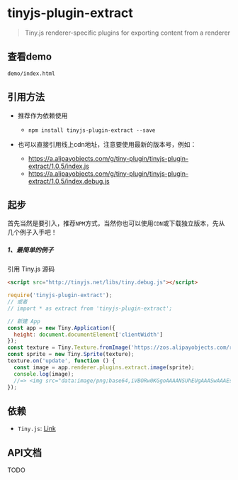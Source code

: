 # tinyjs-plugin-extract

> Tiny.js renderer-specific plugins for exporting content from a renderer

## 查看demo

`demo/index.html`

## 引用方法

- 推荐作为依赖使用

  - `npm install tinyjs-plugin-extract --save`

- 也可以直接引用线上cdn地址，注意要使用最新的版本号，例如：

  - https://a.alipayobjects.com/g/tiny-plugin/tinyjs-plugin-extract/1.0.5/index.js
  - https://a.alipayobjects.com/g/tiny-plugin/tinyjs-plugin-extract/1.0.5/index.debug.js

## 起步
首先当然是要引入，推荐`NPM`方式，当然你也可以使用`CDN`或下载独立版本，先从几个例子入手吧！

##### 1、最简单的例子

引用 Tiny.js 源码
``` html
<script src="http://tinyjs.net/libs/tiny.debug.js"></script>
```
``` js
require('tinyjs-plugin-extract');
// 或者
// import * as extract from 'tinyjs-plugin-extract';

// 新建 App
const app = new Tiny.Application({
  height: document.documentElement['clientWidth']
});
const texture = Tiny.Texture.fromImage('https://zos.alipayobjects.com/rmsportal/nJBojwdMJfUqpCWvwyoA.png');
const sprite = new Tiny.Sprite(texture);
texture.on('update', function () {
  const image = app.renderer.plugins.extract.image(sprite);
  console.log(image);
  //=> <img src="data:image/png;base64,iVBORw0KGgoAAAANSUhEUgAAASwAAAEsC..SuQmCC">
});
```

## 依赖
- `Tiny.js`: [Link](http://tinyjs.net/#/docs/api)

## API文档

TODO
